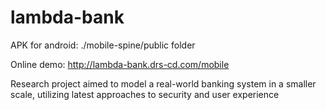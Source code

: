 lambda-bank
===========

APK for android: ./mobile-spine/public folder

Online demo: http://lambda-bank.drs-cd.com/mobile

Research project aimed to model a real-world banking system in a smaller scale, utilizing latest approaches to security and user experience

